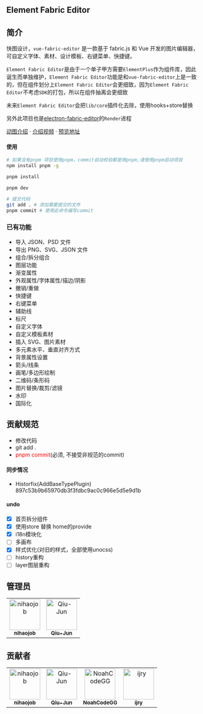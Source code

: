 <!--
 * @Description: md
 * @Author: June
 * @Date: 2024-04-24 09:32:13
 * @FilePath: \element-fabric-editor\README.md
 * @LastEditTime: 2024-11-29 11:40:57
 * @LastEditors: June
-->

## Element Fabric Editor

<!-- <p align="center">
  <a href="" target="_blank">
    <img src="https://img.shields.io/github/stars/Qiu-Jun/element-fabric-editor?style=flat" alt="stars" />
  </a>
	
  <a href="" target="_blank">
    <img src="https://img.shields.io/github/forks/Qiu-Jun/element-fabric-editor?style=flat" alt="stars" />
  </a>
	
  <a href="https://github.com/Qiu-Jun/element-fabric-editor/graphs/contributors" target="_blank">
    <img src="https://img.shields.io/github/contributors/Qiu-Jun/element-fabric-editor" alt="contributors" />
  </a>
  <a href="https://github.com/Qiu-Jun/element-fabric-editor?tab=MIT-1-ov-file" target="_blank">
    <img src="https://img.shields.io/github/license/Qiu-Jun/element-fabric-editor?style=flat" alt="license" />
  </a>
</p> -->

## 简介

快图设计，`vue-fabric-editor` 是一款基于 fabric.js 和 Vue 开发的图片编辑器，可自定义字体、素材、设计模板、右键菜单、快捷键。

`Element Fabric Editor`是由于一个单子甲方需要`ElementPlus`作为组件库，因此诞生而单独维护，`Element Fabric Editor`功能是和`vue-fabric-editor`上是一致的，但在组件划分上`Element Fabric Editor`会更细致，因为`Element Fabric Editor`不考虑`SDK`的打包，所以在组件抽离会更细致

未来`Element Fabric Editor`会把`lib/core`插件化去除，使用hooks+store替换

另外此项目也是[electron-fabric-editor](https://github.com/Qiu-Jun/electron-fabric-editor)的`Render`进程

 
[动图介绍](https://juejin.cn/post/7222141882515128375) · [介绍视频](https://www.bilibili.com/video/BV1US421A7TU/?spm_id_from=333.999.0.0)  · [预览地址](https://qiu-jun.github.io/element-fabric-editor/#/)

#### 使用

```bash
# 如果没有pnpm 项目使用pnpm，commit自动校验都是用pnpm,请使用pnpm启动项目
npm install pnpm -g

pnpm install

pnpm dev

# 提交代码
git add . # 添加需要提交的文件
pnpm commit # 使用此命令编写commit
```

### 已有功能

- 导入 JSON、PSD 文件
- 导出 PNG、SVG、JSON 文件
- 组合/拆分组合
- 图层功能
- 渐变属性
- 外观属性/字体属性/描边/阴影
- 撤销/重做
- 快捷键
- 右键菜单
- 辅助线
- 标尺
- 自定义字体
- 自定义模板素材
- 插入 SVG、图片素材
- 多元素水平、垂直对齐方式
- 背景属性设置
- 箭头/线条
- 画笔/多边形绘制
- 二维码/条形码
- 图片替换/裁剪/滤镜
- 水印
- 国际化

## 贡献规范
+ 修改代码
+ git add .
+ <span style="color: red">pnpm commit</span>(必须, 不接受非规范的commit)

#### 同步情况
+ Historfix(AddBaseTypePlugin) 897c53b9b65970db3f3fdbc9ac0c966e5d5e9d1b

#### undo
- [x] 首页拆分组件
- [x] 使用store 替换 home的provide
- [x] i18n模块化
- [ ] 多画布
- [x] 样式优化(对旧的样式，全部使用unocss)
- [ ] history重构
- [ ] layer图层重构

## 管理员

<!-- readme: collaborators -start -->
<table>
<tr>
    <td align="center">
        <a href="https://github.com/nihaojob">
            <img src="https://avatars.githubusercontent.com/u/13534626?v=4" width="80;" alt="nihaojob"/>
            <br />
            <sub><b>nihaojob</b></sub>
        </a>
    </td>
    <td align="center">
        <a href="https://github.com/Qiu-Jun">
            <img src="https://avatars.githubusercontent.com/u/24954362?v=4" width="80;" alt="Qiu-Jun"/>
            <br />
            <sub><b>Qiu-Jun</b></sub>
        </a>
    </td></tr>
</table>
<!-- readme: collaborators -end -->

## 贡献者
<!-- readme: collaborators,contributors -start -->
<table>
<tr>
    <td align="center">
        <a href="https://github.com/nihaojob">
            <img src="https://avatars.githubusercontent.com/u/13534626?v=4" width="80;" alt="nihaojob"/>
            <br />
            <sub><b>nihaojob</b></sub>
        </a>
    </td>
    <td align="center">
        <a href="https://github.com/Qiu-Jun">
            <img src="https://avatars.githubusercontent.com/u/24954362?v=4" width="80;" alt="Qiu-Jun"/>
            <br />
            <sub><b>Qiu-Jun</b></sub>
        </a>
    </td>
    <td align="center">
        <a href="https://github.com/NoahCodeGG">
            <img src="https://avatars.githubusercontent.com/u/51156988?v=4" width="80;" alt="NoahCodeGG"/>
            <br />
            <sub><b>NoahCodeGG</b></sub>
        </a>
    </td>
    <td align="center">
        <a href="https://github.com/ijry">
            <img src="https://avatars.githubusercontent.com/u/3102798?v=4" width="80;" alt="ijry"/>
            <br />
            <sub><b>ijry</b></sub>
        </a>
    </td></tr>
</table>
<!-- readme: collaborators,contributors -end -->